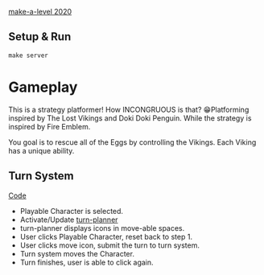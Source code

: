 [make-a-level 2020](https://itch.io/jam/make-a-level)

## Setup & Run
```
make server
```


# Gameplay
This is a strategy platformer! How INCONGRUOUS is that? 😁Platforming inspired by The Lost Vikings and Doki Doki Penguin. While the strategy is inspired by Fire Emblem.

You goal is to rescue all of the Eggs by controlling the Vikings. Each Viking has a unique ability.




## Turn System
[Code](./src/systems/game.js)

* Playable Character is selected.
* Activate/Update [turn-planner](./src/components/move-planner.js)
* turn-planner displays icons in move-able spaces.
* User clicks Playable Character, reset back to step 1.
* User clicks move icon, submit the turn to turn system.
* Turn system moves the Character.
* Turn finishes, user is able to click again.

